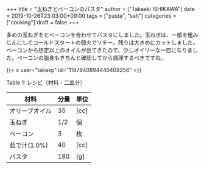 +++
title = "玉ねぎとベーコンのパスタ"
author = ["Takaaki ISHIKAWA"]
date = 2019-10-26T23:03:00+09:00
tags = ["pasta", "salt"]
categories = ["cooking"]
draft = false
+++

多めの玉ねぎをとベーコンを合わせてパスタにしました。玉ねぎは、一部を粗みじんにしてコールドスタートの弱火でソテー。残りは大きめにカットしました。ベーコンから想定以上のオイルが出てきたので、少しオイリーな一皿になりました。ベーコンの脂身もきちんと確認してから調理するべきですね。  

{{< x user="takaxp" id="1187940894445408256" >}}  

<div class="table-caption">
  <span class="table-number">Table 1</span>:
  レシピ（材料・二皿分）
</div>

| 材料      | 分量 | 単位 |
|---------|----|----|
| オリーブオイル | 35  | [cc] |
| 玉ねぎ    | 1/2 | 個   |
| ベーコン  | 3   | 枚   |
| 茹で汁(1.0%) | 40  | [cc] |
| パスタ    | 180 | [g]  |
